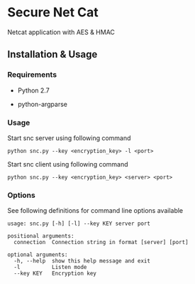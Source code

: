 # Secure Net Cat

Netcat application with AES & HMAC  <br/>

## Installation & Usage

### Requirements

- Python 2.7

- python-argparse 

### Usage

Start snc server using following command

```
python snc.py --key <encryption_key> -l <port>  
```

Start snc client using following command

```
python snc.py --key <encryption_key> <server> <port>
```
### Options

See following definitions for command line options available

```
usage: snc.py [-h] [-l] --key KEY server port

positional arguments:
  connection  Connection string in format [server] [port]

optional arguments:
  -h, --help  show this help message and exit
  -l          Listen mode
  --key KEY   Encryption key

```